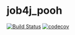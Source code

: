 # job4j_pooh
[![Build Status](https://travis-ci.com/BBergsJ/job4j_pooh.svg?branch=main)](https://travis-ci.com/BBergsJ/job4j_pooh)
[![codecov](https://codecov.io/gh/BBergsJ/job4j_pooh/branch/main/graph/badge.svg?token=LKKXC87CLM)](https://codecov.io/gh/BBergsJ/job4j_pooh)
